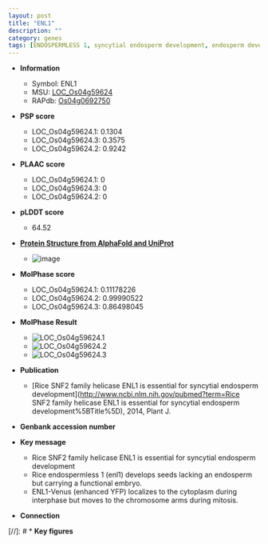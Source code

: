 ```yaml
---
layout: post
title: "ENL1"
description: ""
category: genes
tags: [ENDOSPERMLESS 1, syncytial endosperm development, endosperm development, endosperm, cytoplasm, mitosis]
---
```


* **Information**  
    + Symbol: ENL1  
    + MSU: [LOC_Os04g59624](http://rice.plantbiology.msu.edu/cgi-bin/ORF_infopage.cgi?orf=LOC_Os04g59624)  
    + RAPdb: [Os04g0692750](http://rapdb.dna.affrc.go.jp/viewer/gbrowse_details/irgsp1?name=Os04g0692750)  

* **PSP score**  
    + LOC_Os04g59624.1: 0.1304 
    + LOC_Os04g59624.3: 0.3575 
    + LOC_Os04g59624.2: 0.9242 

* **PLAAC score**  
    + LOC_Os04g59624.1: 0 
    + LOC_Os04g59624.3: 0 
    + LOC_Os04g59624.2: 0 

* **pLDDT score**
    + 64.52

* **[Protein Structure from AlphaFold and UniProt](https://www.uniprot.org/uniprotkb/A0A0P0WGX7/entry#structure)**
    + ![image](https://ricepsp.github.io/images/A/AF-A0A0P0WGX7-F1.png)

* **MolPhase score**
    + LOC_Os04g59624.1: 0.11178226
    + LOC_Os04g59624.2: 0.99990522
    + LOC_Os04g59624.3: 0.86498045

* **MolPhase Result**
    + ![LOC_Os04g59624.1](https://304243504.github.io/Pictures/LOC_Os04g/LOC_Os04g59624.1.png)
    + ![LOC_Os04g59624.2](https://304243504.github.io/Pictures/LOC_Os04g/LOC_Os04g59624.2.png)
    + ![LOC_Os04g59624.3](https://304243504.github.io/Pictures/LOC_Os04g/LOC_Os04g59624.3.png)

* **Publication**  
    + [Rice SNF2 family helicase ENL1 is essential for syncytial endosperm development](http://www.ncbi.nlm.nih.gov/pubmed?term=Rice SNF2 family helicase ENL1 is essential for syncytial endosperm development%5BTitle%5D), 2014, Plant J.

* **Genbank accession number**  

* **Key message**  
    + Rice SNF2 family helicase ENL1 is essential for syncytial endosperm development
    + Rice endospermless 1 (enl1) develops seeds lacking an endosperm but carrying a functional embryo.
    + ENL1-Venus (enhanced YFP) localizes to the cytoplasm during interphase but moves to the chromosome arms during mitosis.

* **Connection**  

[//]: # * **Key figures**  



